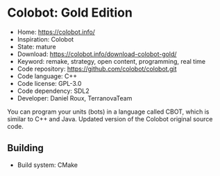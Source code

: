 # Colobot: Gold Edition

- Home: https://colobot.info/
- Inspiration: Colobot
- State: mature
- Download: https://colobot.info/download-colobot-gold/
- Keyword: remake, strategy, open content, programming, real time
- Code repository: https://github.com/colobot/colobot.git
- Code language: C++
- Code license: GPL-3.0
- Code dependency: SDL2
- Developer: Daniel Roux, TerranovaTeam

You can program your units (bots) in a language called CBOT, which is similar to C++ and Java.
Updated version of the Colobot original source code.

## Building

- Build system: CMake
